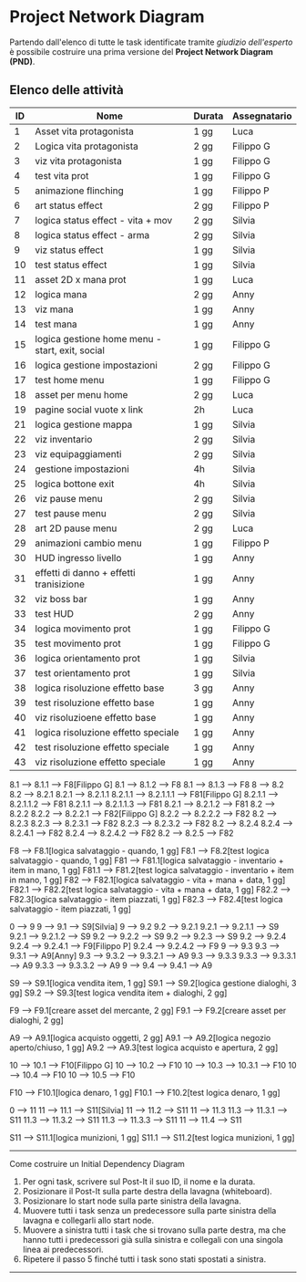 # Project Network Diagram

Partendo dall'elenco di tutte le task identificate tramite *giudizio dell'esperto* è possibile costruire una prima versione del **Project Network Diagram (PND)**.

## Elenco delle attività

| ID | Nome | Durata | Assegnatario |
|----|------|--------|--------------|
| 1  | Asset vita protagonista | 1 gg | Luca |
| 2  | Logica vita protagonista | 2 gg | Filippo G |
| 3  | viz vita protagonista | 1 gg | Filippo G |
| 4  | test vita prot | 1 gg | Filippo G |
| 5  | animazione flinching | 1 gg | Filippo P |
| 6  | art status effect | 2 gg | Filippo P |
| 7  | logica status effect - vita + mov | 2 gg | Silvia |
| 8  | logica status effect - arma | 2 gg | Silvia |
| 9  | viz status effect | 1 gg | Silvia |
| 10 | test status effect | 1 gg | Silvia |
| 11 | asset 2D x mana prot | 1 gg | Luca |
| 12 | logica mana | 2 gg | Anny |
| 13 | viz mana | 1 gg | Anny |
| 14 | test mana | 1 gg | Anny |
| 15 | logica gestione home menu - start, exit, social | 1 gg | Filippo G |
| 16 | logica gestione impostazioni | 2 gg | Filippo G |
| 17 | test home menu | 1 gg | Filippo G |
| 18 | asset per menu home | 2 gg | Luca |
| 19 | pagine social vuote x link | 2h | Luca |
| 21 | logica gestione mappa | 1 gg | Silvia |
| 22 | viz inventario | 2 gg | Silvia |
| 23 | viz equipaggiamenti | 2 gg | Silvia |
| 24 | gestione impostazioni | 4h | Silvia |
| 25 | logica bottone exit | 4h | Silvia |
| 26 | viz pause menu | 2 gg | Silvia |
| 27 | test pause menu | 2 gg | Silvia |
| 28 | art 2D pause menu | 2 gg | Luca |
| 29 | animazioni cambio menu | 1 gg | Filippo P |
| 30 | HUD ingresso livello | 1 gg | Anny |
| 31 | effetti di danno + effetti tranisizione | 1 gg | Anny |
| 32 | viz boss bar | 1 gg | Anny |
| 33 | test HUD | 2 gg | Anny |
| 34 | logica movimento prot | 1 gg | Filippo G |
| 35 | test movimento prot | 1 gg | Filippo G |
| 36 | logica orientamento prot | 1 gg | Silvia |
| 37 | test orientamento prot | 1 gg | Silvia |
| 38 | logica risoluzione effetto base | 3 gg | Anny |
| 39 | test risoluzione effetto base | 1 gg | Anny |
| 40 | viz risoluzioene effetto base | 1 gg | Anny |
| 41 | logica risoluzione effetto speciale | 1 gg | Anny |
| 42 | test risoluzione effetto speciale | 1 gg | Anny |
| 43 | viz risoluzione effetto speciale | 1 gg | Anny |

8.1 --> 8.1.1 --> F8[Filippo G]
8.1 --> 8.1.2 --> F8
8.1 --> 8.1.3 --> F8
8 --> 8.2
8.2 --> 8.2.1
8.2.1 --> 8.2.1.1
8.2.1.1 --> 8.2.1.1.1 --> F81[Filippo G]
8.2.1.1 --> 8.2.1.1.2 --> F81
8.2.1.1 --> 8.2.1.1.3 --> F81
8.2.1 --> 8.2.1.2 --> F81
8.2 --> 8.2.2
8.2.2 --> 8.2.2.1 --> F82[Filippo G]
8.2.2 --> 8.2.2.2 --> F82
8.2 --> 8.2.3
8.2.3 --> 8.2.3.1 --> F82
8.2.3 --> 8.2.3.2 --> F82
8.2 --> 8.2.4
8.2.4 --> 8.2.4.1 --> F82
8.2.4 --> 8.2.4.2 --> F82
8.2 --> 8.2.5 --> F82

F8 --> F8.1[logica salvataggio - quando, 1 gg]
F8.1 --> F8.2[test logica salvataggio - quando, 1 gg]
F81 --> F81.1[logica salvataggio - inventario + item in mano, 1 gg]
F81.1 --> F81.2[test logica salvataggio - inventario + item in mano, 1 gg]
F82 --> F82.1[logica salvataggio - vita + mana + data, 1 gg]
F82.1 --> F82.2[test logica salvataggio - vita + mana + data, 1 gg]
F82.2 --> F82.3[logica salvataggio - item piazzati, 1 gg]
F82.3 --> F82.4[test logica salvataggio - item piazzati, 1 gg]

0 --> 9
9 --> 9.1 --> S9[Silvia]
9 --> 9.2
9.2 --> 9.2.1
9.2.1 --> 9.2.1.1 --> S9
9.2.1 --> 9.2.1.2 --> S9
9.2 --> 9.2.2 --> S9
9.2 --> 9.2.3 --> S9
9.2 --> 9.2.4
9.2.4 --> 9.2.4.1 --> F9[Filippo P]
9.2.4 --> 9.2.4.2 --> F9
9 --> 9.3
9.3 --> 9.3.1 --> A9[Anny]
9.3 --> 9.3.2 --> 9.3.2.1 --> A9
9.3 --> 9.3.3
9.3.3 --> 9.3.3.1 --> A9
9.3.3 --> 9.3.3.2 --> A9
9 --> 9.4 --> 9.4.1 --> A9

S9 --> S9.1[logica vendita item, 1 gg]
S9.1 --> S9.2[logica gestione dialoghi, 3 gg]
S9.2 --> S9.3[test logica vendita item + dialoghi, 2 gg]

F9 --> F9.1[creare asset del mercante, 2 gg]
F9.1 --> F9.2[creare asset per dialoghi, 2 gg]

A9 --> A9.1[logica acquisto oggetti, 2 gg]
A9.1 --> A9.2[logica negozio aperto/chiuso, 1 gg]
A9.2 --> A9.3[test logica acquisto e apertura, 2 gg]

10 --> 10.1 --> F10[Filippo G]
10 --> 10.2 --> F10
10 --> 10.3 --> 10.3.1 --> F10
10 --> 10.4 --> F10
10 --> 10.5 --> F10

F10 --> F10.1[logica denaro, 1 gg]
F10.1 --> F10.2[test logica denaro, 1 gg]

0 --> 11
11 --> 11.1 --> S11[Silvia]
11 --> 11.2 --> S11
11 --> 11.3
11.3 --> 11.3.1 --> S11
11.3 --> 11.3.2 --> S11
11.3 --> 11.3.3 --> S11
11 --> 11.4 --> S11

S11 --> S11.1[logica munizioni, 1 gg]
S11.1 --> S11.2[test logica munizioni, 1 gg]

---

Come costruire un Initial Dependency Diagram
1. Per ogni task, scrivere sul Post-It il suo ID, il nome e la durata.
2. Posizionare il Post-It sulla parte destra della lavagna (whiteboard).
3. Posizionare lo start node sulla parte sinistra della lavagna.
4. Muovere tutti i task senza un predecessore sulla parte sinistra della
lavagna e collegarli allo start node.
5. Muovere a sinistra tutti i task che si trovano sulla parte destra, ma che
hanno tutti i predecessori già sulla sinistra e collegali con una singola
linea ai predecessori.
6. Ripetere il passo 5 finché tutti i task sono stati spostati a sinistra.

---